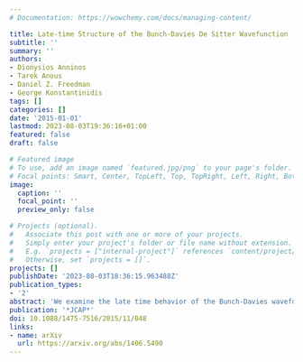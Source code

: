 ```yaml
---
# Documentation: https://wowchemy.com/docs/managing-content/

title: Late-time Structure of the Bunch-Davies De Sitter Wavefunction
subtitle: ''
summary: ''
authors:
- Dionysios Anninos
- Tarek Anous
- Daniel Z. Freedman
- George Konstantinidis
tags: []
categories: []
date: '2015-01-01'
lastmod: 2023-08-03T19:36:16+01:00
featured: false
draft: false

# Featured image
# To use, add an image named `featured.jpg/png` to your page's folder.
# Focal points: Smart, Center, TopLeft, Top, TopRight, Left, Right, BottomLeft, Bottom, BottomRight.
image:
  caption: ''
  focal_point: ''
  preview_only: false

# Projects (optional).
#   Associate this post with one or more of your projects.
#   Simply enter your project's folder or file name without extension.
#   E.g. `projects = ["internal-project"]` references `content/project/deep-learning/index.md`.
#   Otherwise, set `projects = []`.
projects: []
publishDate: '2023-08-03T18:36:15.963488Z'
publication_types:
- '2'
abstract: 'We examine the late time behavior of the Bunch-Davies wavefunction for interacting light fields in a de Sitter background. We use perturbative techniques developed in the framework of AdS/CFT, and analytically continue to compute tree and loop level contributions to the Bunch-Davies wavefunction. We consider self-interacting scalars of general mass, but focus especially on the massless and conformally coupled cases. We show that certain contributions grow logarithmically in conformal time both at tree and loop level. We also consider gauge fields and gravitons. The four-dimensional Fefferman-Graham expansion of classical asymptotically de Sitter solutions is used to show that the wavefunction contains no logarithmic growth in the pure graviton sector at tree level. Finally, assuming a holographic relation between the wavefunction and the partition function of a conformal field theory, we interpret the logarithmic growths in the language of conformal field theory.'
publication: '*JCAP*'
doi: 10.1088/1475-7516/2015/11/048
links:
- name: arXiv
  url: https://arxiv.org/abs/1406.5490
---
```

